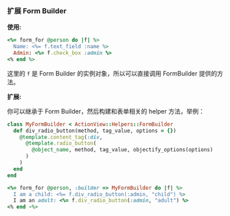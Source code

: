 ### 扩展 Form Builder

**使用:**

```ruby
<%= form_for @person do |f| %>
  Name: <%= f.text_field :name %>
  Admin: <%= f.check_box :admin %>
<% end %>
```

这里的 `f` 是 Form Builder 的实例对象，所以可以直接调用 FormBuilder 提供的方法。

**扩展:**

你可以继承于 Form Builder，然后构建和表单相关的 helper 方法，举例：

```ruby
class MyFormBuilder < ActionView::Helpers::FormBuilder
  def div_radio_button(method, tag_value, options = {})
    @template.content_tag(:div,
      @template.radio_button(
        @object_name, method, tag_value, objectify_options(options)
      )
    )
  end
end
```

```ruby
<%= form_for @person, :builder => MyFormBuilder do |f| %>
  I am a child: <%= f.div_radio_button(:admin, "child") %>
  I am an adult: <%= f.div_radio_button(:admin, "adult") %>
<% end -%>
```
